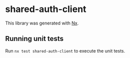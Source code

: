 # shared-auth-client

This library was generated with [Nx](https://nx.dev).

## Running unit tests

Run `nx test shared-auth-client` to execute the unit tests.

